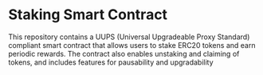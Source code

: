 # Staking Smart Contract

This repository contains a UUPS (Universal Upgradeable Proxy Standard) compliant smart contract that allows users to stake ERC20 tokens and earn periodic rewards. The contract also enables unstaking and claiming of tokens, and includes features for pausability and upgradability


